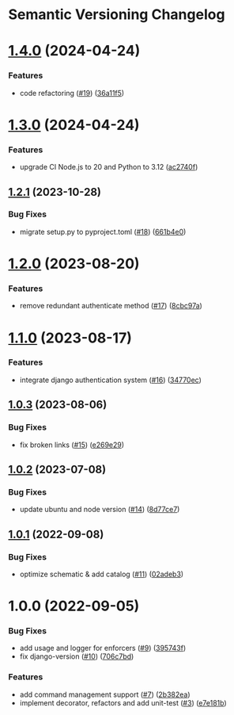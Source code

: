# Semantic Versioning Changelog

# [1.4.0](https://github.com/officialpycasbin/django-casbin-auth/compare/v1.3.0...v1.4.0) (2024-04-24)


### Features

* code refactoring ([#19](https://github.com/officialpycasbin/django-casbin-auth/issues/19)) ([36a11f5](https://github.com/officialpycasbin/django-casbin-auth/commit/36a11f586f8723a69c3272162a698fd46f4c1e8d))

# [1.3.0](https://github.com/officialpycasbin/django-casbin-auth/compare/v1.2.1...v1.3.0) (2024-04-24)


### Features

* upgrade CI Node.js to 20 and Python to 3.12 ([ac2740f](https://github.com/officialpycasbin/django-casbin-auth/commit/ac2740f73690744d1ff22360b2e065a95d1322ef))

## [1.2.1](https://github.com/officialpycasbin/django-casbin-auth/compare/v1.2.0...v1.2.1) (2023-10-28)


### Bug Fixes

* migrate setup.py to pyproject.toml ([#18](https://github.com/officialpycasbin/django-casbin-auth/issues/18)) ([661b4e0](https://github.com/officialpycasbin/django-casbin-auth/commit/661b4e0bef49247e8b447a33978e8c1439119b5c))

# [1.2.0](https://github.com/officialpycasbin/django-casbin-auth/compare/v1.1.0...v1.2.0) (2023-08-20)


### Features

* remove redundant authenticate method ([#17](https://github.com/officialpycasbin/django-casbin-auth/issues/17)) ([8cbc97a](https://github.com/officialpycasbin/django-casbin-auth/commit/8cbc97aba4893e95c312f428bb4ed7f1579f21db))

# [1.1.0](https://github.com/officialpycasbin/django-casbin-auth/compare/v1.0.3...v1.1.0) (2023-08-17)


### Features

* integrate django authentication system ([#16](https://github.com/officialpycasbin/django-casbin-auth/issues/16)) ([34770ec](https://github.com/officialpycasbin/django-casbin-auth/commit/34770ecd5e11f7a05c78b60d234e6975abfe4f4e))

## [1.0.3](https://github.com/officialpycasbin/django-casbin-auth/compare/v1.0.2...v1.0.3) (2023-08-06)


### Bug Fixes

* fix broken links ([#15](https://github.com/officialpycasbin/django-casbin-auth/issues/15)) ([e269e29](https://github.com/officialpycasbin/django-casbin-auth/commit/e269e2989348b586e5cf1d63bda0cf2e6ca1e205))

## [1.0.2](https://github.com/officialpycasbin/django-casbin-auth/compare/v1.0.1...v1.0.2) (2023-07-08)


### Bug Fixes

* update ubuntu and node version ([#14](https://github.com/officialpycasbin/django-casbin-auth/issues/14)) ([8d77ce7](https://github.com/officialpycasbin/django-casbin-auth/commit/8d77ce740a03cbf3e25d0f82e4a894e983c04bb0))

## [1.0.1](https://github.com/officialpycasbin/django-casbin-auth/compare/v1.0.0...v1.0.1) (2022-09-08)


### Bug Fixes

* optimize schematic & add catalog ([#11](https://github.com/officialpycasbin/django-casbin-auth/issues/11)) ([02adeb3](https://github.com/officialpycasbin/django-casbin-auth/commit/02adeb3388c75b699db9dc1bc42eda1ed5d0679e))

# 1.0.0 (2022-09-05)


### Bug Fixes

* add usage and logger for enforcers ([#9](https://github.com/officialpycasbin/django-casbin-auth/issues/9)) ([395743f](https://github.com/officialpycasbin/django-casbin-auth/commit/395743fd504ebd44c536d6661abde80531300071))
* fix django-version ([#10](https://github.com/officialpycasbin/django-casbin-auth/issues/10)) ([706c7bd](https://github.com/officialpycasbin/django-casbin-auth/commit/706c7bd1626c7ce5bcc0ab1cb58c08d20ed30f8a))


### Features

* add command management support ([#7](https://github.com/officialpycasbin/django-casbin-auth/issues/7)) ([2b382ea](https://github.com/officialpycasbin/django-casbin-auth/commit/2b382ea150b7eed3daaa6ea801fc5f71f66ef770))
* implement decorator, refactors and add unit-test ([#3](https://github.com/officialpycasbin/django-casbin-auth/issues/3)) ([e7e181b](https://github.com/officialpycasbin/django-casbin-auth/commit/e7e181b88ff1dd13f142715a4bed34686c5a4e8f))
